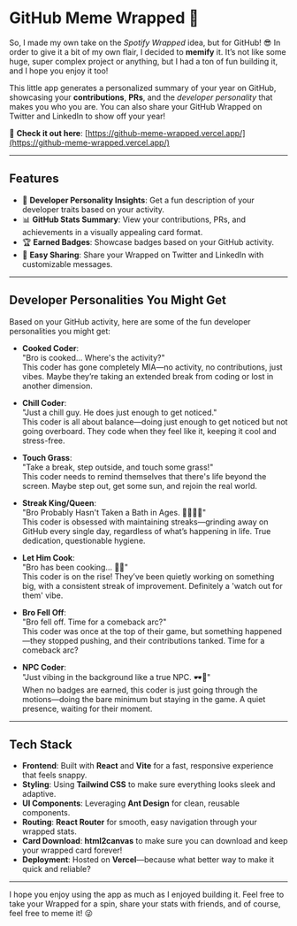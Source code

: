 # **GitHub Meme Wrapped 🎉**  

So, I made my own take on the *Spotify Wrapped* idea, but for GitHub! 😎 In order to give it a bit of my own flair, I decided to **memify** it. It’s not like some huge, super complex project or anything, but I had a ton of fun building it, and I hope you enjoy it too!  

This little app generates a personalized summary of your year on GitHub, showcasing your **contributions**, **PRs**, and the *developer personality* that makes you who you are. You can also share your GitHub Wrapped on Twitter and LinkedIn to show off your year!  

🎯 **Check it out here**: [https://github-meme-wrapped.vercel.app/](https://github-meme-wrapped.vercel.app/)  

---

## **Features**  
- 🌟 **Developer Personality Insights**: Get a fun description of your developer traits based on your activity.  
- 📊 **GitHub Stats Summary**: View your contributions, PRs, and achievements in a visually appealing card format.  
- 🏆 **Earned Badges**: Showcase badges based on your GitHub activity.  
- 🔗 **Easy Sharing**: Share your Wrapped on Twitter and LinkedIn with customizable messages.  

---

## **Developer Personalities You Might Get**  
Based on your GitHub activity, here are some of the fun developer personalities you might get:  

- **Cooked Coder**:  
  "Bro is cooked... Where's the activity?"  
  This coder has gone completely MIA—no activity, no contributions, just vibes. Maybe they’re taking an extended break from coding or lost in another dimension.

- **Chill Coder**:  
  "Just a chill guy. He does just enough to get noticed."  
  This coder is all about balance—doing just enough to get noticed but not going overboard. They code when they feel like it, keeping it cool and stress-free.

- **Touch Grass**:  
  "Take a break, step outside, and touch some grass!"  
  This coder needs to remind themselves that there's life beyond the screen. Maybe step out, get some sun, and rejoin the real world.

- **Streak King/Queen**:  
  "Bro Probably Hasn't Taken a Bath in Ages. 🛁😂🤢😂"  
  This coder is obsessed with maintaining streaks—grinding away on GitHub every single day, regardless of what’s happening in life. True dedication, questionable hygiene.

- **Let Him Cook**:  
  "Bro has been cooking… 🍳🔥"  
  This coder is on the rise! They’ve been quietly working on something big, with a consistent streak of improvement. Definitely a 'watch out for them' vibe.

- **Bro Fell Off**:  
  "Bro fell off. Time for a comeback arc?"  
  This coder was once at the top of their game, but something happened—they stopped pushing, and their contributions tanked. Time for a comeback arc?

- **NPC Coder**:  
  "Just vibing in the background like a true NPC. 🕶️🤖"  
  When no badges are earned, this coder is just going through the motions—doing the bare minimum but staying in the game. A quiet presence, waiting for their moment.

---

## **Tech Stack**  
- **Frontend**: Built with **React** and **Vite** for a fast, responsive experience that feels snappy.  
- **Styling**: Using **Tailwind CSS** to make sure everything looks sleek and adaptive.  
- **UI Components**: Leveraging **Ant Design** for clean, reusable components.  
- **Routing**: **React Router** for smooth, easy navigation through your wrapped stats.  
- **Card Download**: **html2canvas** to make sure you can download and keep your wrapped card forever!  
- **Deployment**: Hosted on **Vercel**—because what better way to make it quick and reliable?  

---

I hope you enjoy using the app as much as I enjoyed building it. Feel free to take your Wrapped for a spin, share your stats with friends, and of course, feel free to meme it! 😜  
